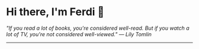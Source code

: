 <h1>Hi there, I'm Ferdi 👋</h1>

<p><em>
  "If you read a lot of books, you're considered well-read. But if you watch a lot of TV, you're not considered well-viewed." — Lily Tomlin
</em></p>

---
